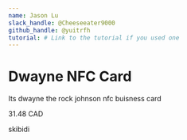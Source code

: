 ```yaml
---
name: Jason Lu
slack_handle: @Cheeseeater9000
github_handle: @yuitrfh
tutorial: # Link to the tutorial if you used one
---
```


# Dwayne NFC Card

Its dwayne the rock johnson nfc buisness card

31.48 CAD

skibidi
